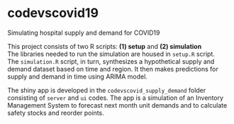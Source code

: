 # codevscovid19
Simulating hospital supply and demand for COVID19 

This project consists of two R scripts: **(1) setup** and **(2) simulation**    
The libraries needed to run the simulation are housed in `setup.R` script.   
The `simulation.R` script, in turn, synthesizes a hypothetical supply and demand dataset based on time and region. It then makes predictions for supply and demand in time using ARIMA model.

The shiny app is developed in the `codevscovid_supply_demand` folder consisting of `server` and `ui` codes. The app is a simulation of an Inventory Management System to forecast next month unit demands and to calculate safety stocks and reorder points.


